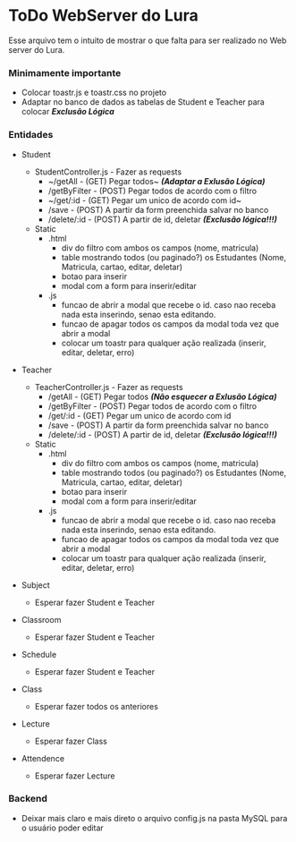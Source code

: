 # ToDo WebServer do Lura
Esse arquivo tem o intuito de mostrar o que falta para ser realizado no Web server do Lura.

### Minimamente importante
* Colocar toastr.js e toastr.css no projeto
* Adaptar no banco de dados as tabelas de Student e Teacher para colocar ***Exclusão Lógica***

### Entidades
* Student
  * StudentController.js - Fazer as requests
    * ~/getAll - (GET) Pegar todos~ ***(Adaptar a Exlusão Lógica)***
    * /getByFilter - (POST) Pegar todos de acordo com o filtro
    * ~/get/:id - (GET) Pegar um unico de acordo com id~
    * /save - (POST) A partir da form preenchida salvar no banco
    * /delete/:id - (POST) A partir de id, deletar ***(Exclusão lógica!!!)***
  * Static
    * .html
      * div do filtro com ambos os campos (nome, matricula)
      * table mostrando todos (ou paginado?) os Estudantes (Nome, Matricula, cartao, editar, deletar)
      * botao para inserir
      * modal com a form para inserir/editar
    * .js
      * funcao de abrir a modal que recebe o id. caso nao receba nada esta inserindo, senao esta editando.
      * funcao de apagar todos os campos da modal toda vez que abrir a modal
      * colocar um toastr para qualquer ação realizada (inserir, editar, deletar, erro)

* Teacher
  * TeacherController.js - Fazer as requests
    * /getAll - (GET) Pegar todos ***(Não esquecer a Exlusão Lógica)***
    * /getByFilter - (POST) Pegar todos de acordo com o filtro
    * /get/:id - (GET) Pegar um unico de acordo com id
    * /save - (POST) A partir da form preenchida salvar no banco
    * /delete/:id - (POST) A partir de id, deletar ***(Exclusão lógica!!!)***
  * Static
    * .html
      * div do filtro com ambos os campos (nome, matricula)
      * table mostrando todos (ou paginado?) os Estudantes (Nome, Matricula, cartao, editar, deletar)
      * botao para inserir
      * modal com a form para inserir/editar
    * .js
      * funcao de abrir a modal que recebe o id. caso nao receba nada esta inserindo, senao esta editando.
      * funcao de apagar todos os campos da modal toda vez que abrir a modal
      * colocar um toastr para qualquer ação realizada (inserir, editar, deletar, erro)

* Subject
  * Esperar fazer Student e Teacher

* Classroom
  * Esperar fazer Student e Teacher
  
* Schedule
  * Esperar fazer Student e Teacher
  
* Class
  * Esperar fazer todos os anteriores
  
* Lecture
  * Esperar fazer Class
  
* Attendence
  * Esperar fazer Lecture

### Backend
* Deixar mais claro e mais direto o arquivo config.js na pasta MySQL para o usuário poder editar
